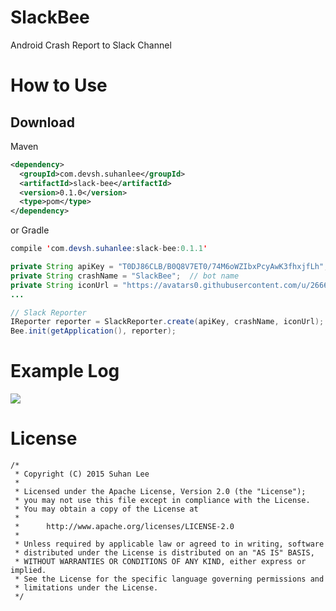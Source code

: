 # SlackBee
Android Crash Report to Slack Channel

# How to Use

## Download
Maven

```xml
<dependency>
  <groupId>com.devsh.suhanlee</groupId>
  <artifactId>slack-bee</artifactId>
  <version>0.1.0</version>
  <type>pom</type>
</dependency>
```
or Gradle

```java
compile 'com.devsh.suhanlee:slack-bee:0.1.1'
```

```java
private String apiKey = "T0DJ86CLB/B0Q8V7ET0/74M6oWZIbxPcyAwK3fhxjfLh"; // web-hook-api key
private String crashName = "SlackBee";  // bot name
private String iconUrl = "https://avatars0.githubusercontent.com/u/2666166?v=3&s=460"; // image url
...

// Slack Reporter
IReporter reporter = SlackReporter.create(apiKey, crashName, iconUrl);
Bee.init(getApplication(), reporter);
```
# Example Log

![](https://github.com/suhanlee/SlackBee/blob/master/demo_screenshot.png)

# License
```
/*
 * Copyright (C) 2015 Suhan Lee
 *
 * Licensed under the Apache License, Version 2.0 (the "License");
 * you may not use this file except in compliance with the License.
 * You may obtain a copy of the License at
 *
 *      http://www.apache.org/licenses/LICENSE-2.0
 *
 * Unless required by applicable law or agreed to in writing, software
 * distributed under the License is distributed on an "AS IS" BASIS,
 * WITHOUT WARRANTIES OR CONDITIONS OF ANY KIND, either express or implied.
 * See the License for the specific language governing permissions and
 * limitations under the License.
 */
 ```
